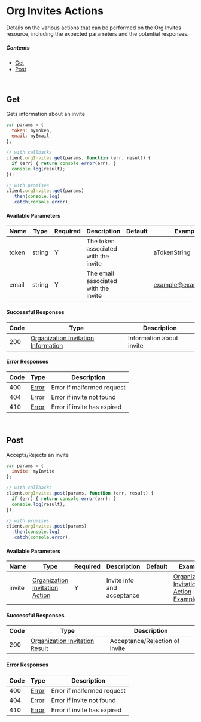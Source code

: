 # Org Invites Actions

Details on the various actions that can be performed on the
Org Invites resource, including the expected
parameters and the potential responses.

##### Contents

*   [Get](#get)
*   [Post](#post)

<br/>

## Get

Gets information about an invite

```javascript
var params = {
  token: myToken,
  email: myEmail
};

// with callbacks
client.orgInvites.get(params, function (err, result) {
  if (err) { return console.error(err); }
  console.log(result);
});

// with promises
client.orgInvites.get(params)
  .then(console.log)
  .catch(console.error);
```

#### Available Parameters

| Name | Type | Required | Description | Default | Example |
| ---- | ---- | -------- | ----------- | ------- | ------- |
| token | string | Y | The token associated with the invite |  | aTokenString |
| email | string | Y | The email associated with the invite |  | example@example.com |

#### Successful Responses

| Code | Type | Description |
| ---- | ---- | ----------- |
| 200 | [Organization Invitation Information](_schemas.md#organization-invitation-information) | Information about invite |

#### Error Responses

| Code | Type | Description |
| ---- | ---- | ----------- |
| 400 | [Error](_schemas.md#error) | Error if malformed request |
| 404 | [Error](_schemas.md#error) | Error if invite not found |
| 410 | [Error](_schemas.md#error) | Error if invite has expired |

<br/>

## Post

Accepts/Rejects an invite

```javascript
var params = {
  invite: myInvite
};

// with callbacks
client.orgInvites.post(params, function (err, result) {
  if (err) { return console.error(err); }
  console.log(result);
});

// with promises
client.orgInvites.post(params)
  .then(console.log)
  .catch(console.error);
```

#### Available Parameters

| Name | Type | Required | Description | Default | Example |
| ---- | ---- | -------- | ----------- | ------- | ------- |
| invite | [Organization Invitation Action](_schemas.md#organization-invitation-action) | Y | Invite info and acceptance |  | [Organization Invitation Action Example](_schemas.md#organization-invitation-action-example) |

#### Successful Responses

| Code | Type | Description |
| ---- | ---- | ----------- |
| 200 | [Organization Invitation Result](_schemas.md#organization-invitation-result) | Acceptance/Rejection of invite |

#### Error Responses

| Code | Type | Description |
| ---- | ---- | ----------- |
| 400 | [Error](_schemas.md#error) | Error if malformed request |
| 404 | [Error](_schemas.md#error) | Error if invite not found |
| 410 | [Error](_schemas.md#error) | Error if invite has expired |
